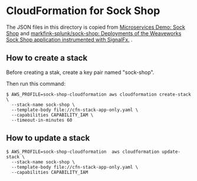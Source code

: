 # CloudFormation for Sock Shop

The JSON files in this directory is copied from [Microservices Demo: Sock Shop](https://microservices-demo.github.io/deployment/ecs.html) and [markfink-splunk/sock-shop: Deployments of the Weaveworks Sock Shop application instrumented with SignalFx.](https://github.com/markfink-splunk/sock-shop) .

## How to create a stack

Before creating a stak, create a key pair named "sock-shop".

Then run this command:

```
$ AWS_PROFILE=sock-shop-cloudformation aws cloudformation create-stack \
  --stack-name sock-shop \
  --template-body file://cfn-stack-app-only.yaml \
  --capabilities CAPABILITY_IAM \
  --timeout-in-minutes 60
```

## How to update a stack

```
$ AWS_PROFILE=sock-shop-cloudformation  aws cloudformation update-stack \
  --stack-name sock-shop \
  --template-body file://cfn-stack-app-only.yaml \
  --capabilities CAPABILITY_IAM
```
